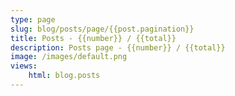 ```yaml
---
type: page
slug: blog/posts/page/{{post.pagination}}
title: Posts - {{number}} / {{total}}
description: Posts page - {{number}} / {{total}}  
image: /images/default.png
views:
    html: blog.posts
---
```


